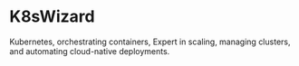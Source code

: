 # K8sWizard
Kubernetes, orchestrating containers, Expert in scaling, managing clusters, and automating cloud-native deployments.
